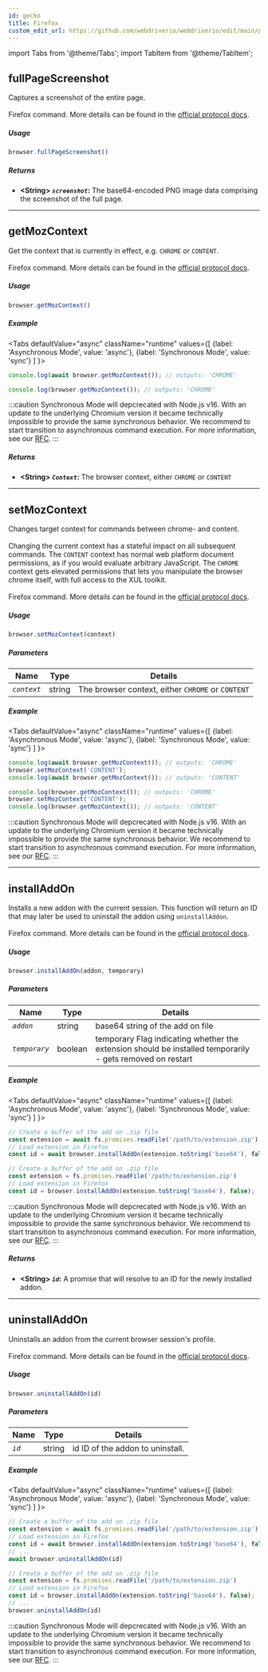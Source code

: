```yaml
---
id: gecko
title: Firefox
custom_edit_url: https://github.com/webdriverio/webdriverio/edit/main/packages/wdio-protocols/protocols/gecko.json
---
```


import Tabs from '@theme/Tabs';
import TabItem from '@theme/TabItem';

## fullPageScreenshot


Captures a screenshot of the entire page.<br /><br />Firefox command. More details can be found in the [official protocol docs](https://phabricator.services.mozilla.com/source/mozilla-central/browse/default/testing/geckodriver/src/command.rs$43-46).

##### Usage

```js
browser.fullPageScreenshot()
```






##### Returns

- **&lt;String&gt; <code><var>screenshot</var></code>:** The base64-encoded PNG image data comprising the screenshot of the full page.






---

## getMozContext


Get the context that is currently in effect, e.g. `CHROME` or `CONTENT`.<br /><br />Firefox command. More details can be found in the [official protocol docs](https://github.com/SeleniumHQ/selenium/blob/586affe0cf675b1d5c8abc756defa4a46d95391b/javascript/node/selenium-webdriver/firefox.js#L615-L622).

##### Usage

```js
browser.getMozContext()
```




##### Example
<Tabs
  defaultValue="async"
  className="runtime"
  values={[
    {label: 'Asynchronous Mode', value: 'async'},
    {label: 'Synchronous Mode', value: 'sync'}
  ]
}>
<TabItem value="async">

```js
console.log(await browser.getMozContext()); // outputs: 'CHROME'
```

</TabItem>
<TabItem value="sync">

```js
console.log(browser.getMozContext()); // outputs: 'CHROME'
```


:::caution
    Synchronous Mode will depcrecated with Node.js v16. With an update to the
    underlying Chromium version it became technically impossible to provide the
    same synchronous behavior. We recommend to start transition to asynchronous
    command execution. For more information, see our <a href="https://github.com/webdriverio/webdriverio/discussions/6702">RFC</a>.
:::
</TabItem>
</Tabs>




##### Returns

- **&lt;String&gt; <code><var>Context</var></code>:** The browser context, either `CHROME` or `CONTENT`






---

## setMozContext


Changes target context for commands between chrome- and content.<br /><br />Changing the current context has a stateful impact on all subsequent commands. The `CONTENT` context has normal web platform document permissions, as if you would evaluate arbitrary JavaScript. The `CHROME` context gets elevated permissions that lets you manipulate the browser chrome itself, with full access to the XUL toolkit.<br /><br />Firefox command. More details can be found in the [official protocol docs](https://github.com/SeleniumHQ/selenium/blob/586affe0cf675b1d5c8abc756defa4a46d95391b/javascript/node/selenium-webdriver/firefox.js#L615-L645).

##### Usage

```js
browser.setMozContext(context)
```


##### Parameters

| Name | Type | Details |
| ---- | ---- | ------- |
| <code><var>context</var></code> | string | The browser context, either `CHROME` or `CONTENT` |




##### Example
<Tabs
  defaultValue="async"
  className="runtime"
  values={[
    {label: 'Asynchronous Mode', value: 'async'},
    {label: 'Synchronous Mode', value: 'sync'}
  ]
}>
<TabItem value="async">

```js
console.log(await browser.getMozContext()); // outputs: 'CHROME'
browser.setMozContext('CONTENT');
console.log(await browser.getMozContext()); // outputs: 'CONTENT'
```

</TabItem>
<TabItem value="sync">

```js
console.log(browser.getMozContext()); // outputs: 'CHROME'
browser.setMozContext('CONTENT');
console.log(browser.getMozContext()); // outputs: 'CONTENT'
```


:::caution
    Synchronous Mode will depcrecated with Node.js v16. With an update to the
    underlying Chromium version it became technically impossible to provide the
    same synchronous behavior. We recommend to start transition to asynchronous
    command execution. For more information, see our <a href="https://github.com/webdriverio/webdriverio/discussions/6702">RFC</a>.
:::
</TabItem>
</Tabs>









---

## installAddOn


Installs a new addon with the current session. This function will return an ID that may later be used to uninstall the addon using `uninstallAddon`.<br /><br />Firefox command. More details can be found in the [official protocol docs](https://github.com/SeleniumHQ/selenium/blob/586affe0cf675b1d5c8abc756defa4a46d95391b/javascript/node/selenium-webdriver/firefox.js#L647-L668).

##### Usage

```js
browser.installAddOn(addon, temporary)
```


##### Parameters

| Name | Type | Details |
| ---- | ---- | ------- |
| <code><var>addon</var></code> | string | base64 string of the add on file |
| <code><var>temporary</var></code> | boolean | temporary Flag indicating whether the extension should be installed temporarily - gets removed on restart |




##### Example
<Tabs
  defaultValue="async"
  className="runtime"
  values={[
    {label: 'Asynchronous Mode', value: 'async'},
    {label: 'Synchronous Mode', value: 'sync'}
  ]
}>
<TabItem value="async">

```js
// Create a buffer of the add on .zip file
const extension = await fs.promises.readFile('/path/to/extension.zip')
// Load extension in Firefox
const id = await browser.installAddOn(extension.toString('base64'), false);
```

</TabItem>
<TabItem value="sync">

```js
// Create a buffer of the add on .zip file
const extension = fs.promises.readFile('/path/to/extension.zip')
// Load extension in Firefox
const id = browser.installAddOn(extension.toString('base64'), false);
```


:::caution
    Synchronous Mode will depcrecated with Node.js v16. With an update to the
    underlying Chromium version it became technically impossible to provide the
    same synchronous behavior. We recommend to start transition to asynchronous
    command execution. For more information, see our <a href="https://github.com/webdriverio/webdriverio/discussions/6702">RFC</a>.
:::
</TabItem>
</Tabs>




##### Returns

- **&lt;String&gt; <code><var>id</var></code>:** A promise that will resolve to an ID for the newly installed addon.






---

## uninstallAddOn


Uninstalls an addon from the current browser session's profile.<br /><br />Firefox command. More details can be found in the [official protocol docs](https://github.com/SeleniumHQ/selenium/blob/586affe0cf675b1d5c8abc756defa4a46d95391b/javascript/node/selenium-webdriver/firefox.js#L670-L687).

##### Usage

```js
browser.uninstallAddOn(id)
```


##### Parameters

| Name | Type | Details |
| ---- | ---- | ------- |
| <code><var>id</var></code> | string | id ID of the addon to uninstall. |




##### Example
<Tabs
  defaultValue="async"
  className="runtime"
  values={[
    {label: 'Asynchronous Mode', value: 'async'},
    {label: 'Synchronous Mode', value: 'sync'}
  ]
}>
<TabItem value="async">

```js
// Create a buffer of the add on .zip file
const extension = await fs.promises.readFile('/path/to/extension.zip')
// Load extension in Firefox
const id = await browser.installAddOn(extension.toString('base64'), false);
// ...
await browser.uninstallAddOn(id)
```

</TabItem>
<TabItem value="sync">

```js
// Create a buffer of the add on .zip file
const extension = fs.promises.readFile('/path/to/extension.zip')
// Load extension in Firefox
const id = browser.installAddOn(extension.toString('base64'), false);
// ...
browser.uninstallAddOn(id)
```


:::caution
    Synchronous Mode will depcrecated with Node.js v16. With an update to the
    underlying Chromium version it became technically impossible to provide the
    same synchronous behavior. We recommend to start transition to asynchronous
    command execution. For more information, see our <a href="https://github.com/webdriverio/webdriverio/discussions/6702">RFC</a>.
:::
</TabItem>
</Tabs>








